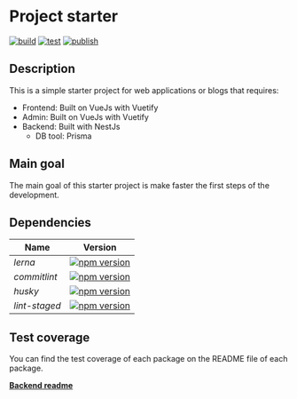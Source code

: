 # Project starter

[![build](https://github.com/diegoazh/project-starter/workflows/build/badge.svg)](https://github.com/diegoazh/project-starter/actions?query=workflow%3Abuild)
[![test](https://github.com/diegoazh/project-starter/workflows/test/badge.svg)](https://github.com/diegoazh/project-starter/actions?query=workflow%3Atest)
[![publish](https://github.com/diegoazh/project-starter/workflows/publish/badge.svg)](https://github.com/diegoazh/project-starter/actions?query=workflow%3Apublish)

## Description

This is a simple starter project for web applications or blogs that requires:

- Frontend: Built on VueJs with Vuetify
- Admin: Built on VueJs with Vuetify
- Backend: Built with NestJs
  - DB tool: Prisma

## Main goal

The main goal of this starter project is make faster the first steps of the development.

## Dependencies

|Name|Version|
|----|-------|
|*lerna*|[![npm version](https://badge.fury.io/js/lerna.svg)](https://badge.fury.io/js/lerna)|
|*commitlint*|[![npm version](https://badge.fury.io/js/commitlint.svg)](https://badge.fury.io/js/commitlint)|
|*husky*|[![npm version](https://badge.fury.io/js/husky.svg)](https://badge.fury.io/js/husky)|
|*lint-staged*|[![npm version](https://badge.fury.io/js/lint-staged.svg)](https://badge.fury.io/js/lint-staged)|

## Test coverage

You can find the test coverage of each package on the README file of each package.

[**Backend readme**](/packages/backend/README.md#test-coverage)
